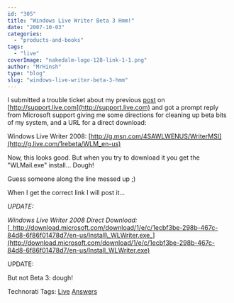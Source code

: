 ```yaml
---
id: "305"
title: "Windows Live Writer Beta 3 Hmm!"
date: "2007-10-03"
categories: 
  - "products-and-books"
tags: 
  - "live"
coverImage: "nakedalm-logo-128-link-1-1.png"
author: "MrHinsh"
type: "blog"
slug: "windows-live-writer-beta-3-hmm"
---
```


I submitted a trouble ticket about my previous [post](http://blog.hinshelwood.com/archive/2007/10/02/Windows-Live-Writer-Beta-3.aspx) on [http://support.live.com](http://support.live.com) and got a prompt reply from Microsoft support giving me some directions for cleaning up beta bits of my system, and a URL for a direct download:

Windows Live Writer 2008: [http://g.msn.com/4SAWLWENUS/WriterMSI](http://g.live.com/1rebeta/WLM_en-us)

Now, this looks good. But when you try to download it you get the "WLMail.exe" install... Dough!

Guess someone along the line messed up ;)

When I get the correct link I will post it...

_UPDATE:_

_Windows Live Writer 2008 Direct Download:_ [_http://download.microsoft.com/download/1/e/c/1ecbf3be-298b-467c-84d8-6f86f01478d7/en-us/Install\_WLWriter.exe_](http://download.microsoft.com/download/1/e/c/1ecbf3be-298b-467c-84d8-6f86f01478d7/en-us/Install_WLWriter.exe)

UPDATE:

But not Beta 3: dough!

Technorati Tags: [Live](http://technorati.com/tags/Live) [Answers](http://technorati.com/tags/Answers)



